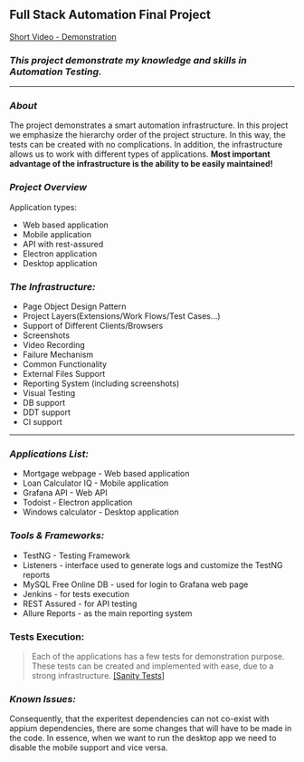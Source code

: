 ## **Full Stack Automation Final Project**
[Short Video - Demonstration](https://drive.google.com/file/d/1hAUzxmJI-iaACPlKhXdfROXmjrBnLakk/view?usp=sharing)
### **_This project demonstrate my knowledge and skills in Automation Testing._**
***
### _About_
The project demonstrates a smart automation infrastructure. In this project we emphasize the hierarchy order of the project structure.
In this way, the tests can be created with no complications.
In addition, the infrastructure allows us to work with different types of applications.
**Most important advantage of the infrastructure is the ability to be easily maintained!**
### _Project Overview_
Application types:
* Web based application
* Mobile application
* API with rest-assured 
* Electron application
* Desktop application
### **_The Infrastructure:_**
* Page Object Design Pattern
* Project Layers(Extensions/Work Flows/Test Cases...)
* Support of Different Clients/Browsers
* Screenshots
* Video Recording
* Failure Mechanism
* Common Functionality
* External Files Support
* Reporting System (including screenshots)
* Visual Testing
* DB support
* DDT support
* CI support
***
### _Applications List:_
* Mortgage webpage - Web based application
* Loan Calculator IQ - Mobile application
* Grafana API - Web API
* Todoist - Electron application
* Windows calculator - Desktop application
### _Tools & Frameworks:_
* TestNG - Testing Framework
* Listeners - interface used to generate logs and customize the TestNG reports
* MySQL Free Online DB - used for login to Grafana web page
* Jenkins - for tests execution
* REST Assured - for API testing
* Allure Reports - as the main reporting system
### Tests Execution:
> Each of the applications has a few tests for demonstration purpose.
These tests can be created and implemented with ease, due to a strong infrastructure.
[[Sanity Tests]](https://github.com/Ronenk7/TheFinalProject/tree/master/src/test/java/sanity)
### _Known Issues:_
Consequently, that the experitest dependencies can not co-exist with appium dependencies, there are 
some changes that will have to be made in the code.
In essence, when we want to run the desktop app we need to disable the mobile support and vice versa.
